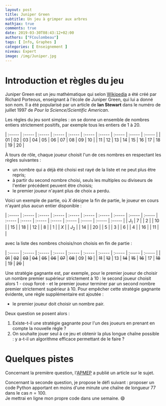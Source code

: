 ```yaml
---
layout: post
title: Juniper Green
subtitle: Un jeu à grimper aux arbres
mathjax: true
comments: true
date: 2019-03-30T08:43:12+02:00
authors: ["FCoulombeau"]
tags: [ Info, Graphes ]
categories: [ Enseignement ]
niveau: Expert
image: /img/Juniper.jpg
---
```


# Introduction et règles du jeu

Juniper Green est un jeu mathématique qui selon [Wikipedia](https://fr.wikipedia.org/wiki/Juniper_Green_(jeu)) a été créé par  Richard Porteous, enseignant à l'école de Juniper Green, qui lui a donné son nom. Il a été popularisé par un article de **Ian Stewart** dans le numéro de juillet 1997 de *Pour la Science*/*Scientific American*.

Les règles du jeu sont simples : on se donne un ensemble de nombres entiers strictement positifs, par exemple tous les entiers de $1$ à $20$.

| :----- | :----- | :----- | :----- | :----- | :----- | :----- | :----- | :----- | :----- |
| 01 | 02 | 03 | 04 | 05 | 06 | 07 | 08 | 09 | 10 |
| 11 | 12 | 13 | 14 | 15 | 16 | 17 | 18 | 19 | 20 |

À tours de rôle, chaque joueur choisit l'un de ces nombres en respectant les règles suivantes :  
- un nombre qui a déjà été choisi est rayé de la liste et ne peut plus être repris;
- à partir du second nombre choisi, seuls les multiples ou diviseurs de l'entier précédent peuvent être choisis;
- le premier joueur n'ayant plus de choix a perdu.

Voici un exemple de partie, où $X$ désigne la fin de partie, le joueur en cours n'ayant plus aucun entier disponible :

| :----- | :----- | :----- | :----- | :----- | :----- | :----- | :----- | :----- | :----- | :----- | :----- | :----- | :----- | :----- | :----- | :----- | :----- |
| $J_1$ | 7 |  | 2 |  | 10 |  | 15 |  | 18 |  | 12 |  | 8 |  | 1 |  | $X$ |
| $J_2$ |  | 14 |  | 20 |  | 5 |  | 3 |  | 6 |  | 4 |  | 16 |  | 11 |  |

avec la liste des nombres choisis/non choisis en fin de partie :

| :----- | :----- | :----- | :----- | :----- | :----- | :----- | :----- | :----- | :----- |
| ~~01~~ | ~~02~~ | ~~03~~ | ~~04~~ | ~~05~~ | ~~06~~ | ~~07~~ | ~~08~~ | 09 | ~~10~~ |
| ~~11~~ | ~~12~~ | 13 | ~~14~~ | ~~15~~ | ~~16~~ | 17 | ~~18~~ | 19 | ~~20~~ |

Une stratégie gagnante est, par exemple, pour le premier joueur de choisir un nombre premier supérieur strictement à 10 : le second joueur choisit alors 1 - coup forcé - et le premier joueur terminer par un second nombre premier strictement supérieur à 10. Pour empêcher cette stratégie gagnante évidente, une règle supplémentaire est ajoutée :  
- le premier joueur doit choisir un nombre pair.

Deux question se posent alors :  
1. Existe-t-il une stratégie gagnante pour l'un des joueurs en prenant en compte la nouvelle règle ?
1. On souhaite jouer seul à ce jeu et obtenir la plus longue chaîne possible : y a-t-il un algorithme efficace permettant de le faire ?

# Quelques pistes

Concernant la première question, l'[APMEP](https://www.apmep.fr/IMG/pdf/AAA04049.pdf) a publié un article sur le sujet.

Concernant la seconde question, je propose le défi suivant : proposer un code Python apportant en moins d'une minute une chaîne de longueur 77 dans le cas $n=100$.  
Je mettrai en ligne mon propre code dans une semaine. :smile: